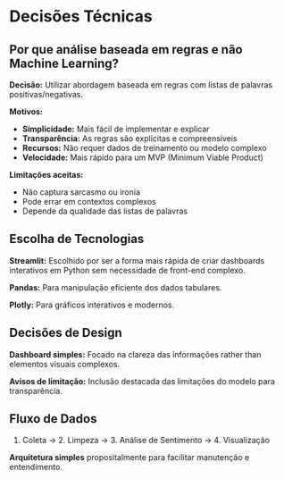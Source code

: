 
#  Decisões Técnicas

##  Por que análise baseada em regras e não Machine Learning?

**Decisão:** Utilizar abordagem baseada em regras com listas de palavras positivas/negativas.

**Motivos:**
-  **Simplicidade:** Mais fácil de implementar e explicar
-  **Transparência:** As regras são explícitas e compreensíveis
-  **Recursos:** Não requer dados de treinamento ou modelo complexo
-  **Velocidade:** Mais rápido para um MVP (Minimum Viable Product)

**Limitações aceitas:**
-  Não captura sarcasmo ou ironia
-  Pode errar em contextos complexos
-  Depende da qualidade das listas de palavras

##  Escolha de Tecnologias

**Streamlit:** Escolhido por ser a forma mais rápida de criar dashboards interativos em Python sem necessidade de front-end complexo.

**Pandas:** Para manipulação eficiente dos dados tabulares.

**Plotly:** Para gráficos interativos e modernos.

##  Decisões de Design

**Dashboard simples:** Focado na clareza das informações rather than elementos visuais complexos.

**Avisos de limitação:** Inclusão destacada das limitações do modelo para transparência.

##  Fluxo de Dados

1. Coleta → 2. Limpeza → 3. Análise de Sentimento → 4. Visualização

**Arquitetura simples** propositalmente para facilitar manutenção e entendimento.